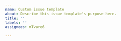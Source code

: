 ```yaml
---
name: Custom issue template
about: Describe this issue template's purpose here.
title: ''
labels: ''
assignees: mTvare6

---
```



